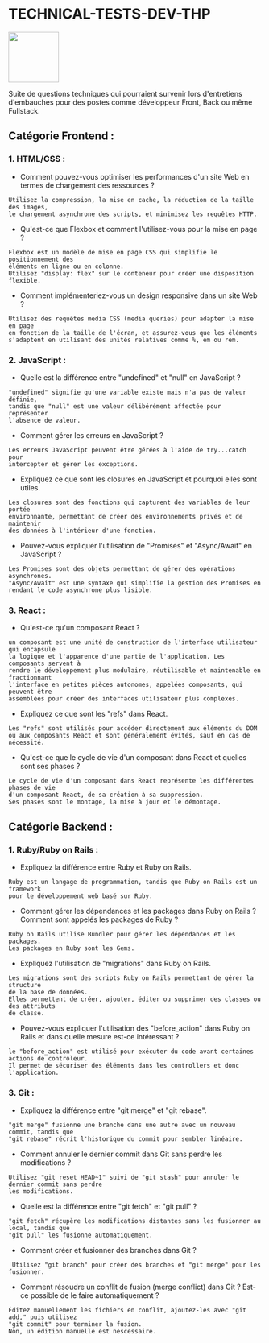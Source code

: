 
# TECHNICAL-TESTS-DEV-THP

<a href="https://www.thehackingproject.org/">
    <img src="https://www.thehackingproject.org/packs/media/images/logo/20210910-THP-Logo_color_transparent-7bcda2eebdfc9e089cfe84bda563a4e7.png" style="height:100px">
</a>
<br/>

Suite de questions techniques qui pourraient survenir lors d'entretiens d'embauches pour des postes comme développeur Front, Back ou même Fullstack.


## Catégorie Frontend :

### 1. HTML/CSS :

- Comment pouvez-vous optimiser les performances d'un site Web en termes de chargement des ressources ?
```
Utilisez la compression, la mise en cache, la réduction de la taille des images,
le chargement asynchrone des scripts, et minimisez les requêtes HTTP.
```
- Qu'est-ce que Flexbox et comment l'utilisez-vous pour la mise en page ?
```
Flexbox est un modèle de mise en page CSS qui simplifie le positionnement des
éléments en ligne ou en colonne.
Utilisez "display: flex" sur le conteneur pour créer une disposition flexible.
```
- Comment implémenteriez-vous un design responsive dans un site Web ?
```
Utilisez des requêtes media CSS (media queries) pour adapter la mise en page
en fonction de la taille de l'écran, et assurez-vous que les éléments
s'adaptent en utilisant des unités relatives comme %, em ou rem.
```

### 2. JavaScript :

- Quelle est la différence entre "undefined" et "null" en JavaScript ?
```
"undefined" signifie qu'une variable existe mais n'a pas de valeur définie,
tandis que "null" est une valeur délibérément affectée pour représenter
l'absence de valeur.
```

- Comment gérer les erreurs en JavaScript ?
```
Les erreurs JavaScript peuvent être gérées à l'aide de try...catch pour
intercepter et gérer les exceptions.
```

- Expliquez ce que sont les closures en JavaScript et pourquoi elles sont utiles.
```
Les closures sont des fonctions qui capturent des variables de leur portée
environnante, permettant de créer des environnements privés et de maintenir
des données à l'intérieur d'une fonction.
```

- Pouvez-vous expliquer l'utilisation de "Promises" et "Async/Await" en JavaScript ?
```
Les Promises sont des objets permettant de gérer des opérations asynchrones.
"Async/Await" est une syntaxe qui simplifie la gestion des Promises en
rendant le code asynchrone plus lisible.
```

### 3. React :

- Qu'est-ce qu'un composant React ?
```
un composant est une unité de construction de l'interface utilisateur qui encapsule
la logique et l'apparence d'une partie de l'application. Les composants servent à
rendre le développement plus modulaire, réutilisable et maintenable en fractionnant
l'interface en petites pièces autonomes, appelées composants, qui peuvent être
assemblées pour créer des interfaces utilisateur plus complexes.
```

- Expliquez ce que sont les "refs" dans React.
```
Les "refs" sont utilisés pour accéder directement aux éléments du DOM
ou aux composants React et sont généralement évités, sauf en cas de nécessité.
```

- Qu'est-ce que le cycle de vie d'un composant dans React et quelles sont ses phases ?
```
Le cycle de vie d'un composant dans React représente les différentes phases de vie
d'un composant React, de sa création à sa suppression.
Ses phases sont le montage, la mise à jour et le démontage.
```
## Catégorie Backend :

### 1. Ruby/Ruby on Rails :

- Expliquez la différence entre Ruby et Ruby on Rails.
```
Ruby est un langage de programmation, tandis que Ruby on Rails est un framework
pour le développement web basé sur Ruby.
```

- Comment gérer les dépendances et les packages dans Ruby on Rails ? Comment sont appelés les packages de Ruby ?
```
Ruby on Rails utilise Bundler pour gérer les dépendances et les packages.
Les packages en Ruby sont les Gems.
```

- Expliquez l'utilisation de "migrations" dans Ruby on Rails.
```
Les migrations sont des scripts Ruby on Rails permettant de gérer la structure
de la base de données.
Elles permettent de créer, ajouter, éditer ou supprimer des classes ou des attributs
de classe.
```
- Pouvez-vous expliquer l'utilisation des "before_action" dans Ruby on Rails et dans quelle mesure est-ce intéressant ?
```
le "before_action" est utilisé pour exécuter du code avant certaines actions de contrôleur.
Il permet de sécuriser des éléments dans les controllers et donc l'application.
```

### 3. Git :

- Expliquez la différence entre "git merge" et "git rebase".
```
"git merge" fusionne une branche dans une autre avec un nouveau commit, tandis que
"git rebase" récrit l'historique du commit pour sembler linéaire.
```
- Comment annuler le dernier commit dans Git sans perdre les modifications ?
```
Utilisez "git reset HEAD~1" suivi de "git stash" pour annuler le dernier commit sans perdre
les modifications.
```

- Quelle est la différence entre "git fetch" et "git pull" ?
```
"git fetch" récupère les modifications distantes sans les fusionner au local, tandis que
"git pull" les fusionne automatiquement.
```

- Comment créer et fusionner des branches dans Git ?
```
 Utilisez "git branch" pour créer des branches et "git merge" pour les fusionner.
```

- Comment résoudre un conflit de fusion (merge conflict) dans Git ? Est-ce possible de le faire automatiquement ?
```
Éditez manuellement les fichiers en conflit, ajoutez-les avec "git add," puis utilisez
"git commit" pour terminer la fusion.
Non, un édition manuelle est nescessaire.
```
